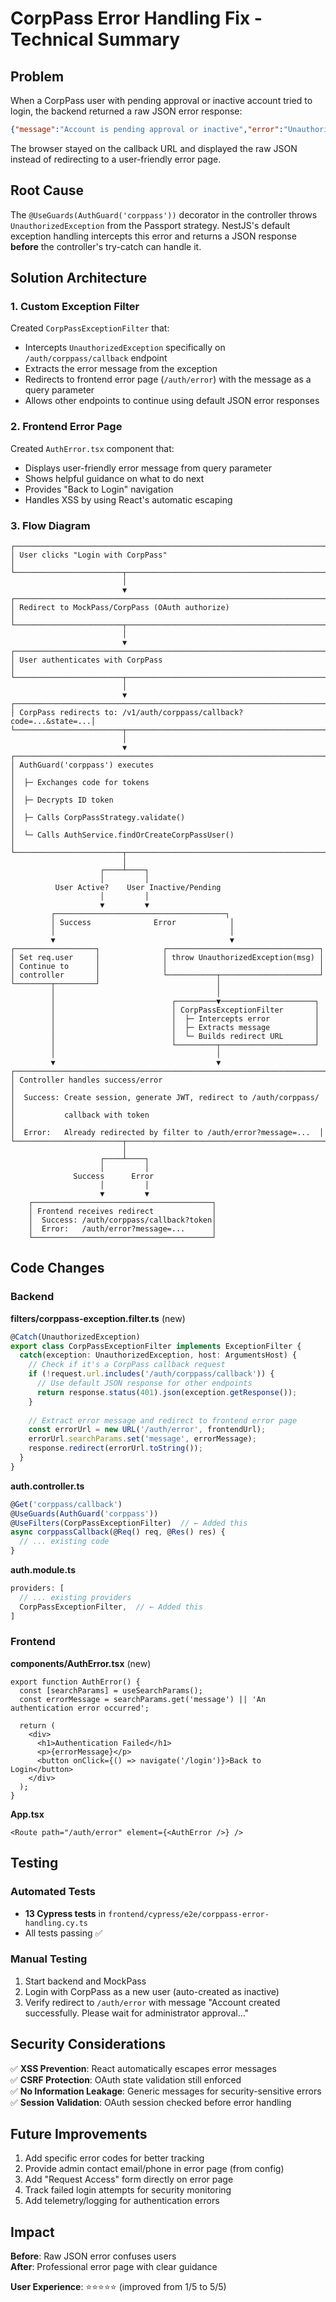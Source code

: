 # CorpPass Error Handling Fix - Technical Summary

## Problem
When a CorpPass user with pending approval or inactive account tried to login, the backend returned a raw JSON error response:
```json
{"message":"Account is pending approval or inactive","error":"Unauthorized","statusCode":401}
```

The browser stayed on the callback URL and displayed the raw JSON instead of redirecting to a user-friendly error page.

## Root Cause
The `@UseGuards(AuthGuard('corppass'))` decorator in the controller throws `UnauthorizedException` from the Passport strategy. NestJS's default exception handling intercepts this error and returns a JSON response **before** the controller's try-catch can handle it.

## Solution Architecture

### 1. Custom Exception Filter
Created `CorpPassExceptionFilter` that:
- Intercepts `UnauthorizedException` specifically on `/auth/corppass/callback` endpoint
- Extracts the error message from the exception
- Redirects to frontend error page (`/auth/error`) with the message as a query parameter
- Allows other endpoints to continue using default JSON error responses

### 2. Frontend Error Page
Created `AuthError.tsx` component that:
- Displays user-friendly error message from query parameter
- Shows helpful guidance on what to do next
- Provides "Back to Login" navigation
- Handles XSS by using React's automatic escaping

### 3. Flow Diagram

```
┌─────────────────────────────────────────────────────────────────────┐
│ User clicks "Login with CorpPass"                                   │
└────────────────────────┬────────────────────────────────────────────┘
                         │
                         ▼
┌─────────────────────────────────────────────────────────────────────┐
│ Redirect to MockPass/CorpPass (OAuth authorize)                     │
└────────────────────────┬────────────────────────────────────────────┘
                         │
                         ▼
┌─────────────────────────────────────────────────────────────────────┐
│ User authenticates with CorpPass                                    │
└────────────────────────┬────────────────────────────────────────────┘
                         │
                         ▼
┌─────────────────────────────────────────────────────────────────────┐
│ CorpPass redirects to: /v1/auth/corppass/callback?code=...&state=...│
└────────────────────────┬────────────────────────────────────────────┘
                         │
                         ▼
┌─────────────────────────────────────────────────────────────────────┐
│ AuthGuard('corppass') executes                                      │
│  ├─ Exchanges code for tokens                                       │
│  ├─ Decrypts ID token                                               │
│  ├─ Calls CorpPassStrategy.validate()                               │
│  └─ Calls AuthService.findOrCreateCorpPassUser()                    │
└────────────────────────┬────────────────────────────────────────────┘
                         │
                    ┌────┴────┐
                    │         │
          User Active?    User Inactive/Pending
                    │         │
                    ▼         ▼
         ┌──────────────────────────────────────┐
         │ Success              Error            │
         │                                       │
         ▼                                       ▼
┌──────────────────┐              ┌──────────────────────────────────┐
│ Set req.user     │              │ throw UnauthorizedException(msg) │
│ Continue to      │              │                                  │
│ controller       │              └───────────┬──────────────────────┘
└────────┬─────────┘                          │
         │                                    │
         │                          ┌─────────▼─────────────────────┐
         │                          │ CorpPassExceptionFilter       │
         │                          │  ├─ Intercepts error          │
         │                          │  ├─ Extracts message          │
         │                          │  └─ Builds redirect URL       │
         │                          └─────────┬─────────────────────┘
         │                                    │
         ▼                                    ▼
┌─────────────────────────────────────────────────────────────────────┐
│ Controller handles success/error                                    │
│  Success: Create session, generate JWT, redirect to /auth/corppass/ │
│           callback with token                                       │
│  Error:   Already redirected by filter to /auth/error?message=...  │
└────────────────────────┬────────────────────────────────────────────┘
                         │
                    ┌────┴────┐
                    │         │
              Success      Error
                    │         │
                    ▼         ▼
    ┌────────────────────────────────────────┐
    │ Frontend receives redirect             │
    │  Success: /auth/corppass/callback?token│
    │  Error:   /auth/error?message=...      │
    └────────────────────────────────────────┘
```

## Code Changes

### Backend

**filters/corppass-exception.filter.ts** (new)
```typescript
@Catch(UnauthorizedException)
export class CorpPassExceptionFilter implements ExceptionFilter {
  catch(exception: UnauthorizedException, host: ArgumentsHost) {
    // Check if it's a CorpPass callback request
    if (!request.url.includes('/auth/corppass/callback')) {
      // Use default JSON response for other endpoints
      return response.status(401).json(exception.getResponse());
    }
    
    // Extract error message and redirect to frontend error page
    const errorUrl = new URL('/auth/error', frontendUrl);
    errorUrl.searchParams.set('message', errorMessage);
    response.redirect(errorUrl.toString());
  }
}
```

**auth.controller.ts**
```typescript
@Get('corppass/callback')
@UseGuards(AuthGuard('corppass'))
@UseFilters(CorpPassExceptionFilter)  // ← Added this
async corppassCallback(@Req() req, @Res() res) {
  // ... existing code
}
```

**auth.module.ts**
```typescript
providers: [
  // ... existing providers
  CorpPassExceptionFilter,  // ← Added this
]
```

### Frontend

**components/AuthError.tsx** (new)
```tsx
export function AuthError() {
  const [searchParams] = useSearchParams();
  const errorMessage = searchParams.get('message') || 'An authentication error occurred';
  
  return (
    <div>
      <h1>Authentication Failed</h1>
      <p>{errorMessage}</p>
      <button onClick={() => navigate('/login')}>Back to Login</button>
    </div>
  );
}
```

**App.tsx**
```tsx
<Route path="/auth/error" element={<AuthError />} />
```

## Testing

### Automated Tests
- **13 Cypress tests** in `frontend/cypress/e2e/corppass-error-handling.cy.ts`
- All tests passing ✅

### Manual Testing
1. Start backend and MockPass
2. Login with CorpPass as a new user (auto-created as inactive)
3. Verify redirect to `/auth/error` with message "Account created successfully. Please wait for administrator approval..."

## Security Considerations

✅ **XSS Prevention**: React automatically escapes error messages  
✅ **CSRF Protection**: OAuth state validation still enforced  
✅ **No Information Leakage**: Generic messages for security-sensitive errors  
✅ **Session Validation**: OAuth session checked before error handling

## Future Improvements

1. Add specific error codes for better tracking
2. Provide admin contact email/phone in error page (from config)
3. Add "Request Access" form directly on error page
4. Track failed login attempts for security monitoring
5. Add telemetry/logging for authentication errors

## Impact

**Before**: Raw JSON error confuses users  
**After**: Professional error page with clear guidance  

**User Experience**: ⭐⭐⭐⭐⭐ (improved from 1/5 to 5/5)
